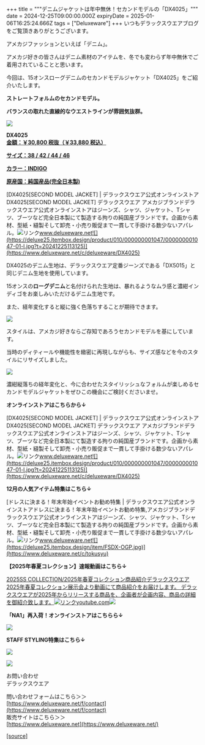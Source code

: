 +++
title = """デニムジャケットは年中無休！セカンドモデルの「DX4025」"""
date = 2024-12-25T09:00:00.000Z
expiryDate = 2025-01-06T16:25:24.666Z
tags = ["Deluxeware"]
+++
いつもデラックスウエアブログをご覧頂きありがとうございます。

アメカジファッションといえば「デニム」。

アメカジ好きの皆さんはデニム素材のアイテムを、冬でも変わらず年中無休でご着用されていることと思います。

今回は、15オンスローグデニムのセカンドモデルジャケット「DX4025」をご紹介いたします。

**ストレートフォルムのセカンドモデル。**

**バランスの取れた直線的なウエストラインが雰囲気抜群。**

[![](https://stat.ameba.jp/user_images/20241225/16/deluxeware/46/fa/j/o0800080015525535047.jpg)](https://stat.ameba.jp/user_images/20241225/16/deluxeware/46/fa/j/o0800080015525535047.jpg)

**DX4025**  
**[金額：￥30,800 税抜（￥33,880 税込）](https://www.deluxeware.net/c/deluxeware/DX4025)**

**[サイズ：38 / 42 / 44 / 46](https://www.deluxeware.net/c/deluxeware/DX4025)**

**[カラー：INDIGO](https://www.deluxeware.net/c/deluxeware/DX4025)**

**[原産国：純国産品(完全日本製)](https://www.deluxeware.net/c/deluxeware/DX4025)**

[DX4025\[SECOND MODEL JACKET\] | デラックスウエア公式オンラインストアDX4025\[SECOND MODEL JACKET\] デラックスウエア アメカジブランドデラックスウエア公式オンラインストアはジーンズ、シャツ、ジャケット、Tシャツ、ブーツなど完全日本製にて製造する拘りの純国産ブランドです。企画から素材、型紙・縫製そして卸売・小売り販促まで一貫して手掛ける数少ないアパレル。![リンク](https://c.stat100.ameba.jp/ameblo/symbols/v3.20.0/svg/gray/editor_link.svg)www.deluxeware.net![](https://deluxe25.itembox.design/product/010/000000001047/000000001047-01-l.jpg?t=20241225113125)](https://www.deluxeware.net/c/deluxeware/DX4025)

DX4025のデニム生地は、デラックスウエア定番ジーンズである「DX5015」と同じデニム生地を使用しています。

15オンスの**ローグデニム**と名付けられた生地は、暴れるようなムラ感と濃紺インディゴをお楽しみいただけるデニム生地です。

また、経年変化すると縦に強く色落ちすることが期待できます。

[![](https://stat.ameba.jp/user_images/20241225/16/deluxeware/e4/10/j/o0800080015525537875.jpg)](https://stat.ameba.jp/user_images/20241225/16/deluxeware/e4/10/j/o0800080015525537875.jpg)

スタイルは、アメカジ好きならご存知であろうセカンドモデルを基にしています。

当時のディティールや機能性を緻密に再現しながらも、サイズ感などを今のスタイルにリサイズしました。

[![](https://stat.ameba.jp/user_images/20241225/16/deluxeware/2c/86/j/o0800080015525540405.jpg)](https://stat.ameba.jp/user_images/20241225/16/deluxeware/2c/86/j/o0800080015525540405.jpg)

濃紺縦落ちの経年変化と、今に合わせたスタイリッシュなフォルムが楽しめるセカンドモデルジャケットをぜひこの機会にご検討くださいませ。

**オンラインストアはこちらから↓**

[DX4025\[SECOND MODEL JACKET\] | デラックスウエア公式オンラインストアDX4025\[SECOND MODEL JACKET\] デラックスウエア アメカジブランドデラックスウエア公式オンラインストアはジーンズ、シャツ、ジャケット、Tシャツ、ブーツなど完全日本製にて製造する拘りの純国産ブランドです。企画から素材、型紙・縫製そして卸売・小売り販促まで一貫して手掛ける数少ないアパレル。![リンク](https://c.stat100.ameba.jp/ameblo/symbols/v3.20.0/svg/gray/editor_link.svg)www.deluxeware.net![](https://deluxe25.itembox.design/product/010/000000001047/000000001047-01-l.jpg?t=20241225113125)](https://www.deluxeware.net/c/deluxeware/DX4025)

**12月の人気アイテム特集はこちら↓**

[ドレスに決まる！年末年始イベントお勧め特集 | デラックスウエア公式オンラインストアドレスに決まる！年末年始イベントお勧め特集,アメカジブランドデラックスウエア公式オンラインストアはジーンズ、シャツ、ジャケット、Tシャツ、ブーツなど完全日本製にて製造する拘りの純国産ブランドです。企画から素材、型紙・縫製そして卸売・小売り販促まで一貫して手掛ける数少ないアパレル。![リンク](https://c.stat100.ameba.jp/ameblo/symbols/v3.20.0/svg/gray/editor_link.svg)www.deluxeware.net![](https://deluxe25.itembox.design/item/FSDX-OGP.jpg)](https://www.deluxeware.net/c/tokusyu)

**【2025年春夏コレクション】速報動画はこちら↓**

[2025SS COLLECTION/2025年春夏コレクション商品紹介デラックスウエア2025年春夏コレクション展示会より動画にて商品紹介をお届けします。 デラックスウエアが2025年からリリースする商品を、企画者が企画内容、商品の詳細を御紹介致します。![リンク](https://c.stat100.ameba.jp/ameblo/symbols/v3.20.0/svg/gray/editor_link.svg)youtube.com![](https://i.ytimg.com/vi/A71qJSd2lh4/hqdefault.jpg?sqp=-oaymwEXCOADEI4CSFryq4qpAwkIARUAAIhCGAE=&rs=AOn4CLAjvDtZHCLmch_wfz5qqtOMUoi28A&days_since_epoch=20082)](https://youtube.com/playlist?list=PLmcuUjZ67rhnclr762_W-zDg7FyyrNvqF&si=Iuo7ZkOng9ejIBsF)

**「NA1」再入荷！オンラインストアはこちらら↓**

[![](https://stat.ameba.jp/user_images/20241224/10/deluxeware/90/fc/j/o1200050015524983776.jpg?caw=800)](https://www.deluxeware.net/c/dalees/NA1)

**STAFF STYLING特集はこちら↓**

[![](https://stat.ameba.jp/user_images/20241205/11/deluxeware/42/a2/j/o1200050015517935293.jpg?caw=800)](https://www.deluxeware.net/f/styling)

[![](https://stat.ameba.jp/user_images/20240315/15/deluxeware/04/7f/j/o0800026015413271803.jpg?caw=800)](https://www.instagram.com/deluxeware/?hl=ja)

お問い合わせ  
デラックスウエア

問い合わせフォームはこちら＞＞  
[https://www.deluxeware.net/f/contact](https://www.deluxeware.net/f/contact)  
販売サイトはこちら＞＞  
[https://www.deluxeware.net](https://www.deluxeware.net/)

[[source]](https://ameblo.jp/deluxeware/entry-12879950159.html)
